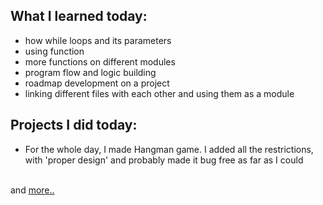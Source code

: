 ## What I learned today:  
- how while loops and its parameters  
- using function  
- more functions on different modules
- program flow and logic building  
- roadmap development on a project  
- linking different files with each other and using them as a module  

## Projects I did today:  
- For the whole day, I made Hangman game. I added all the restrictions, with 'proper design' and probably made it bug free as far as I could  

&nbsp;  
and [more..](../Day6/)  